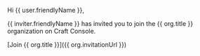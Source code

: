 Hi {{ user.friendlyName }},

{{ inviter.friendlyName }} has invited you to join the {{ org.title }} organization on Craft Console.

[Join {{ org.title }}]({{ org.invitationUrl }})
